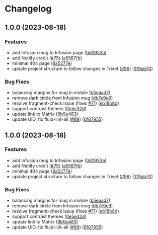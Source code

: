 # Changelog

## 1.0.0 (2023-08-18)


### Features

* add Infusion mug to Infusion page ([0d3953a](https://github.com/fluid-project/fluidproject.org/commit/0d3953a25687fca4f2a04ebfd84e04518cd0f62d))
* add Netlify credit ([#75](https://github.com/fluid-project/fluidproject.org/issues/75)) ([a5587fb](https://github.com/fluid-project/fluidproject.org/commit/a5587fb3c24183cbbef626272359e85e89a5e405))
* minimal 404 page ([8a5277e](https://github.com/fluid-project/fluidproject.org/commit/8a5277e264540eed107826f35a015feb6155f4b9))
* update project structure to follow changes in Trivet ([#96](https://github.com/fluid-project/fluidproject.org/issues/96)) ([3f9ab70](https://github.com/fluid-project/fluidproject.org/commit/3f9ab701dfe0cf7ec7d94a08511efb132a45b531))


### Bug Fixes

* balancing margins for mug in mobile ([b5eaad7](https://github.com/fluid-project/fluidproject.org/commit/b5eaad7d42ad88487ce7ea03f84fc0ac8db269fc))
* remove dark circle from Infusion mug ([db7e9e9](https://github.com/fluid-project/fluidproject.org/commit/db7e9e9db7268b0fe9af4c0fc43140523f00b839))
* resolve fragment-check issue (fixes [#71](https://github.com/fluid-project/fluidproject.org/issues/71)) ([eb18b8d](https://github.com/fluid-project/fluidproject.org/commit/eb18b8da1f8802fc057bf872829e5c275a16e070))
* support contrast themes ([0e5e32d](https://github.com/fluid-project/fluidproject.org/commit/0e5e32d2036328cc4ab0651e4046e3f0494c4bb6))
* update link to Matrix ([9b9e483](https://github.com/fluid-project/fluidproject.org/commit/9b9e4837c0d96d2cb5a7eb96d3c0e584d4a9e65f))
* update UIO, fix fluid-lint-all ([#89](https://github.com/fluid-project/fluidproject.org/issues/89)) ([6f87955](https://github.com/fluid-project/fluidproject.org/commit/6f87955688bd7bc1225fc6e6ca9b7063df40bd16))

## 1.0.0 (2023-08-18)


### Features

* add Infusion mug to Infusion page ([0d3953a](https://github.com/fluid-project/fluidproject.org/commit/0d3953a25687fca4f2a04ebfd84e04518cd0f62d))
* add Netlify credit ([#75](https://github.com/fluid-project/fluidproject.org/issues/75)) ([a5587fb](https://github.com/fluid-project/fluidproject.org/commit/a5587fb3c24183cbbef626272359e85e89a5e405))
* minimal 404 page ([8a5277e](https://github.com/fluid-project/fluidproject.org/commit/8a5277e264540eed107826f35a015feb6155f4b9))
* update project structure to follow changes in Trivet ([#96](https://github.com/fluid-project/fluidproject.org/issues/96)) ([3f9ab70](https://github.com/fluid-project/fluidproject.org/commit/3f9ab701dfe0cf7ec7d94a08511efb132a45b531))


### Bug Fixes

* balancing margins for mug in mobile ([b5eaad7](https://github.com/fluid-project/fluidproject.org/commit/b5eaad7d42ad88487ce7ea03f84fc0ac8db269fc))
* remove dark circle from Infusion mug ([db7e9e9](https://github.com/fluid-project/fluidproject.org/commit/db7e9e9db7268b0fe9af4c0fc43140523f00b839))
* resolve fragment-check issue (fixes [#71](https://github.com/fluid-project/fluidproject.org/issues/71)) ([eb18b8d](https://github.com/fluid-project/fluidproject.org/commit/eb18b8da1f8802fc057bf872829e5c275a16e070))
* support contrast themes ([0e5e32d](https://github.com/fluid-project/fluidproject.org/commit/0e5e32d2036328cc4ab0651e4046e3f0494c4bb6))
* update link to Matrix ([9b9e483](https://github.com/fluid-project/fluidproject.org/commit/9b9e4837c0d96d2cb5a7eb96d3c0e584d4a9e65f))
* update UIO, fix fluid-lint-all ([#89](https://github.com/fluid-project/fluidproject.org/issues/89)) ([6f87955](https://github.com/fluid-project/fluidproject.org/commit/6f87955688bd7bc1225fc6e6ca9b7063df40bd16))
